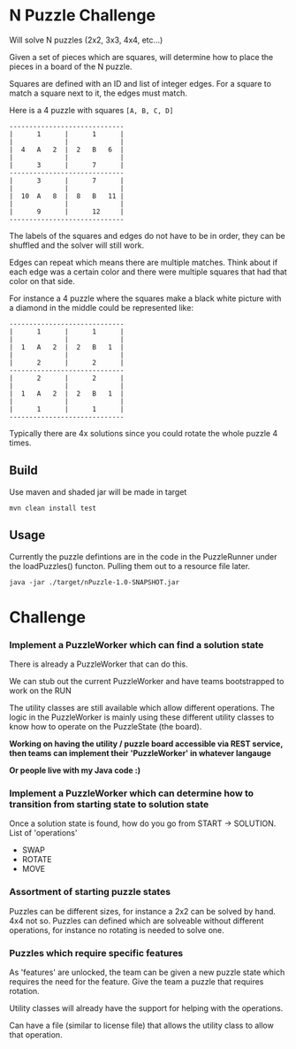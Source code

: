 # N Puzzle Challenge
Will solve N puzzles (2x2, 3x3, 4x4, etc...)

Given a set of pieces which are squares, will determine how to place the pieces in a board of the N puzzle.

Squares are defined with an ID and list of integer edges.  For a square to match a square next to it, the edges must match.

Here is a 4 puzzle with squares `[A, B, C, D]`

```
-----------------------------
|      1      |      1      |
|             |             |
|  4   A   2  |  2   B   6  |
|             |             |
|      3      |      7      |
-----------------------------
|      3      |      7      |
|             |             |
|  10  A   8  |  8   B   11 |
|             |             |
|      9      |      12     |
-----------------------------
```

The labels of the squares and edges do not have to be in order, they can be shuffled and the solver will still work.

Edges can repeat which means there are multiple matches.  Think about if each edge was a certain color and there were multiple squares that had that color on that side.  

For instance a 4 puzzle where the squares make a black white picture with a diamond in the middle could be represented like:

```
-----------------------------
|      1      |      1      |
|             |             |
|  1   A   2  |  2   B   1  |
|             |             |
|      2      |      2      |
-----------------------------
|      2      |      2      |
|             |             |
|  1   A   2  |  2   B   1  |
|             |             |
|      1      |      1      |
-----------------------------
```

Typically there are 4x solutions since you could rotate the whole puzzle 4 times.

## Build
Use maven and shaded jar will be made in target

```
mvn clean install test
```

## Usage
Currently the puzzle defintions are in the code in the PuzzleRunner under the loadPuzzles() functon.  Pulling them out to a resource file later.

```
java -jar ./target/nPuzzle-1.0-SNAPSHOT.jar
```


# Challenge

### Implement a PuzzleWorker which can find a solution state 
There is already a PuzzleWorker that can do this.  

We can stub out the current PuzzleWorker and have teams bootstrapped to work on the RUN

The utility classes are still available which allow different operations.  The logic in the PuzzleWorker is mainly using these different utility classes to know how to operate on the PuzzleState (the board).

__Working on having the utility / puzzle board accessible via REST service, then teams can implement their 'PuzzleWorker' in whatever langauge__

__Or people live with my Java code :)__

### Implement a PuzzleWorker which can determine how to transition from starting state to solution state
Once a solution state is found, how do you go from START -> SOLUTION.  List of 'operations'

* SWAP
* ROTATE
* MOVE

### Assortment of starting puzzle states
Puzzles can be different sizes, for instance a 2x2 can be solved by hand.  4x4 not so.
Puzzles can defined which are solveable without different operations, for instance no rotating is needed to solve one.

### Puzzles which require specific features
As 'features' are unlocked, the team can be given a new puzzle state which requires the need for the feature.  Give the team a puzzle that requires rotation.

Utility classes will already have the support for helping with the operations.

Can have a file (similar to license file) that allows the utility class to allow that operation.




